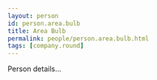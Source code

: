 ```yaml
---
layout: person
id: person.area.bulb
title: Area Bulb
permalink: people/person.area.bulb.html
tags: [company.round]
---
```


Person details...